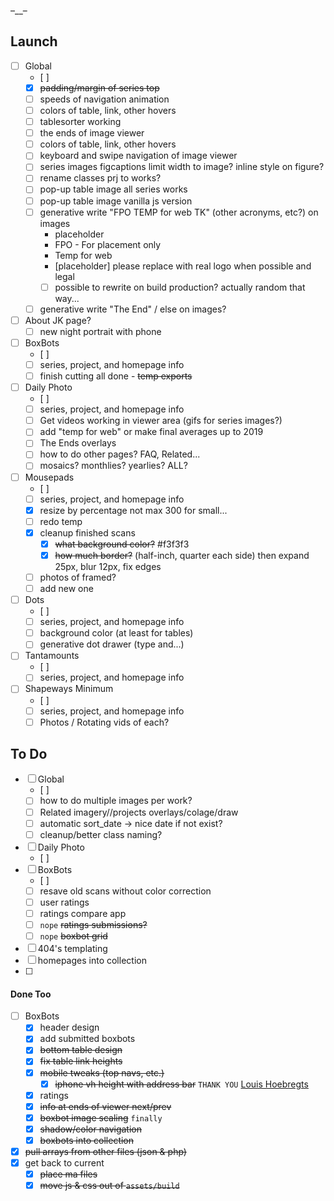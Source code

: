 –\_\_–

## Launch
- [ ] Global
	- [ ]
	- [x] ~~padding/margin of series top~~
	- [ ] speeds of navigation animation
	- [ ] colors of table, link, other hovers
	- [ ] tablesorter working
	- [ ] the ends of image viewer
	- [ ] colors of table, link, other hovers
	- [ ] keyboard and swipe navigation of image viewer
	- [ ] series images figcaptions limit width to image? inline style on figure?
	- [ ] rename classes prj to works?
	- [ ] pop-up table image all series works
	- [ ] pop-up table image vanilla js version
	- [ ] generative write "FPO TEMP for web TK" (other acronyms, etc?) on images
		- placeholder
		- FPO - For placement only
		- Temp for web
		- [placeholder] please replace with real logo when possible and legal
		- [ ] possible to rewrite on build production? actually random that way...
	- [ ] generative write "The End" / else on images?
- [ ] About JK page?
	- [ ] new night portrait with phone
- [ ] BoxBots
	- [ ]
	- [ ] series, project, and homepage info
	- [ ] finish cutting all done - ~~temp exports~~
- [ ] Daily Photo
	- [ ]
	- [ ] series, project, and homepage info
	- [ ] Get videos working in viewer area (gifs for series images?)
	- [ ] add "temp for web" or make final averages up to 2019
	- [ ] The Ends overlays
	- [ ] how to do other pages? FAQ, Related...
	- [ ] mosaics? monthlies? yearlies? ALL?
- [ ] Mousepads
	- [ ]
	- [ ] series, project, and homepage info
	- [x] resize by percentage not max 300 for small...
	- [ ] redo temp
	- [x] cleanup finished scans
		- [x] ~~what background color?~~ #f3f3f3
		- [x] ~~how much border?~~ (half-inch, quarter each side) then expand 25px, blur 12px, fix edges
	- [ ] photos of framed?
	- [ ] add new one
- [ ] Dots
	- [ ]
	- [ ] series, project, and homepage info
	- [ ] background color (at least for tables)
	- [ ] generative dot drawer (type and...)

- [ ] Tantamounts
	- [ ]
	- [ ] series, project, and homepage info
- [ ] Shapeways Minimum
	- [ ]
	- [ ] series, project, and homepage info
	- [ ] Photos / Rotating vids of each?

## To Do
- [ ] Global
	- [ ]
	- [ ] how to do multiple images per work?
	- [ ] Related imagery//projects overlays/colage/draw
	- [ ] automatic sort_date -> nice date if not exist?
	- [ ] cleanup/better class naming?
- [ ] Daily Photo
	- [ ]
- [ ] BoxBots
	- [ ]
	- [ ] resave old scans without color correction
	- [ ] user ratings
	- [ ] ratings compare app
	- [ ] `nope` ~~ratings submissions?~~
	- [ ] `nope` ~~boxbot grid~~
- [ ] 404's templating
- [ ] homepages into collection
- [ ]

#### Done Too
- [ ] BoxBots
	- [x] header design
	- [x] add submitted boxbots
	- [x] ~~bottom table design~~
	- [x] ~~fix table link heights~~
	- [x] ~~mobile tweaks (top navs, etc.)~~
		- [x] ~~iphone vh height with address bar~~ `THANK YOU` [Louis Hoebregts](https://css-tricks.com/the-trick-to-viewport-units-on-mobile/)
	- [x] ratings
	- [x] ~~info at ends of viewer next/prev~~
	- [x] ~~boxbot image scaling~~ `finally`
	- [x] ~~shadow/color navigation~~
	- [x] ~~boxbots into collection~~
- [x] ~~pull arrays from other files (json & php)~~
- [x] get back to current
	- [x] ~~place ma files~~
	- [x] ~~move js & css out of `assets/build`~~
